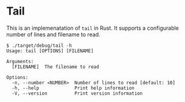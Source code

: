 # Tail

This is an implemenatation of `tail` in Rust. It supports a configurable number of lines and filename to read.

```
$ ./target/debug/tail -h
Usage: tail [OPTIONS] [FILENAME]

Arguments:
  [FILENAME]  The filename to read

Options:
  -n, --number <NUMBER>  Number of lines to read [default: 10]
  -h, --help             Print help information
  -V, --version          Print version information
```